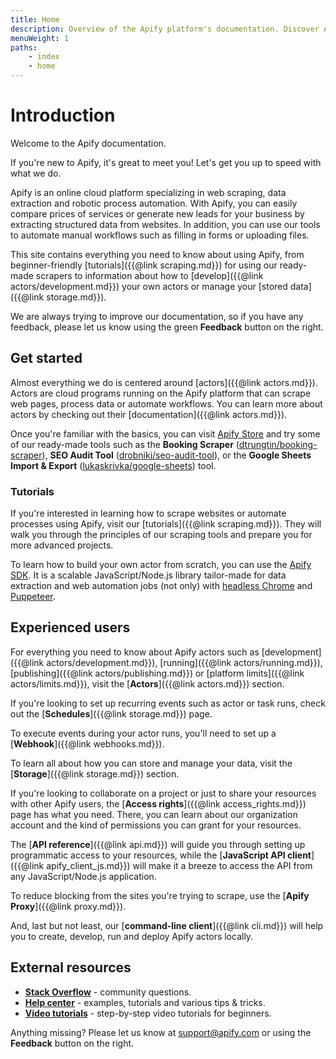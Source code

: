 ```yaml
---
title: Home
description: Overview of the Apify platform's documentation. Discover Apify actors, Schedules, Storage, Proxy and API.
menuWeight: 1
paths:
    - index
    - home
---
```


# Introduction

Welcome to the Apify documentation.

If you're new to Apify, it's great to meet you! Let's get you up to speed with what we do.

Apify is an online cloud platform specializing in web scraping, data extraction and robotic process automation. With Apify, you can easily compare prices of services or generate new leads for your business by extracting structured data from websites. In addition, you can use our tools to automate manual workflows such as filling in forms or uploading files.

This site contains everything you need to know about using Apify, from beginner-friendly [tutorials]({{@link scraping.md}}) for using our ready-made scrapers to information about how to [develop]({{@link actors/development.md}}) your own actors or manage your [stored data]({{@link storage.md}}).

We are always trying to improve our documentation, so if you have any feedback, please let us know using the green **Feedback** button on the right.

## [](#get-started) Get started

Almost everything we do is centered around [actors]({{@link actors.md}}). Actors are cloud programs running on the Apify platform that can scrape web pages, process data or automate workflows. You can learn more about actors by checking out their [documentation]({{@link actors.md}}).

Once you're familiar with the basics, you can visit [Apify Store](https://apify.com/store) and try some of our ready-made tools such as the **Booking Scraper** ([dtrungtin/booking-scraper](https://apify.com/dtrungtin/booking-scraper)), **SEO Audit Tool** ([drobnikj/seo-audit-tool](https://apify.com/drobnikj/seo-audit-tool)), or the **Google Sheets Import & Export** ([lukaskrivka/google-sheets](https://apify.com/lukaskrivka/google-sheets)) tool.

### [](#tutorials) Tutorials

If you're interested in learning how to scrape websites or automate processes using Apify, visit our [tutorials]({{@link scraping.md}}). They will walk you through the principles of our scraping tools and prepare you for more advanced projects.

To learn how to build your own actor from scratch, you can use the [Apify SDK](https://sdk.apify.com/docs/guides/getting-started). It is a scalable JavaScript/Node.js library tailor-made for data extraction and web automation jobs (not only) with [headless Chrome](https://developers.google.com/web/updates/2017/04/headless-chrome) and [Puppeteer](https://pptr.dev/).

## [](#experienced-users) Experienced users

For everything you need to know about Apify actors such as [development]({{@link actors/development.md}}), [running]({{@link actors/running.md}}), [publishing]({{@link actors/publishing.md}}) or [platform limits]({{@link actors/limits.md}}), visit the [**Actors**]({{@link actors.md}}) section.

If you're looking to set up recurring events such as actor or task runs, check out the [**Schedules**]({{@link storage.md}}) page.

To execute events during your actor runs, you'll need to set up a [**Webhook**]({{@link webhooks.md}}).

To learn all about how you can store and manage your data, visit the [**Storage**]({{@link storage.md}}) section.

<!-- Add Organization account link here when it's out -->
If you're looking to collaborate on a project or just to share your resources with other Apify users, the [**Access rights**]({{@link access_rights.md}}) page has what you need. There, you can learn about our organization account and the kind of permissions you can grant for your resources.

The [**API reference**]({{@link api.md}}) will guide you through setting up programmatic access to your resources, while the [**JavaScript API client**]({{@link apify_client_js.md}}) will make it a breeze to access the API from any JavaScript/Node.js application.

To reduce blocking from the sites you're trying to scrape, use the [**Apify Proxy**]({{@link proxy.md}}).

And, last but not least, our [**command-line client**]({{@link cli.md}}) will help you to create, develop, run and deploy Apify actors locally.


## [](#external-resources) External resources

*   [**Stack Overflow**](https://stackoverflow.com/questions/tagged/apify) - community questions.
*   [**Help center**](https://help.apify.com/) - examples, tutorials and various tips & tricks.
*   [**Video tutorials**](https://www.youtube.com/apify) - step-by-step video tutorials for beginners.

Anything missing? Please let us know at [support@apify.com](mailto:support@apify.com) or using the **Feedback** button on the right.
